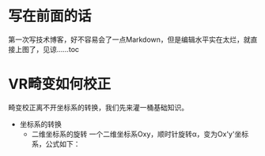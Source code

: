 # 写在前面的话
第一次写技术博客，好不容易会了一点Markdown，但是编辑水平实在太烂，就直接上图了，见谅……toc

# VR畸变如何校正
畸变校正离不开坐标系的转换，我们先来灌一桶基础知识。

- 坐标系的转换
    - 二维坐标系的旋转
一个二维坐标系Oxy，顺时针旋转α，变为Ox'y'坐标系，公式如下：
